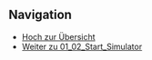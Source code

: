 
## Navigation

* [Hoch zur Übersicht](../index.html)  
* [Weiter zu 01_02_Start_Simulator](../01_02_Start_Simulator/index.html)


